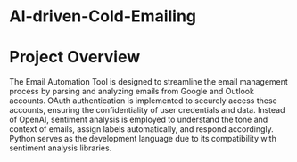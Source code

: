 # AI-driven-Cold-Emailing

# Project Overview 
The Email Automation Tool is designed to streamline the email management process by parsing and analyzing emails from Google and Outlook accounts. OAuth authentication is implemented to securely access these accounts, ensuring the confidentiality of user credentials and data. Instead of OpenAI, sentiment analysis is employed to understand the tone and context of emails, assign labels automatically, and respond accordingly. Python serves as the development language due to its compatibility with sentiment analysis libraries.
